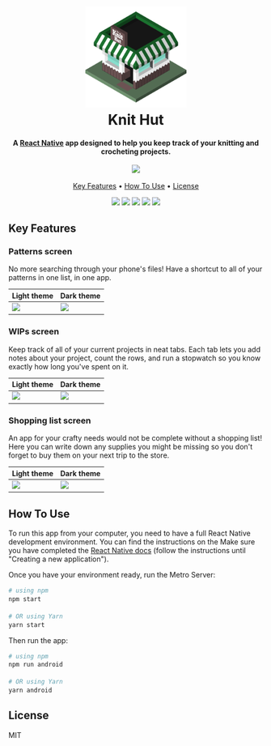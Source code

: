 <h1 align="center">
  <br>
  <a href="https://github.com/amoguelk/knithut-app/"><img src="https://raw.githubusercontent.com/amoguelk/knithut-app/main/src/assets/img/hut.png" alt="KnitHut" width="200"></a>
  <br>
  Knit Hut
  <br>
</h1>

<h4 align="center">A <a href="https://reactnative.dev">React Native</a> app designed to help you keep track of your knitting and crocheting projects.</h4>
<div align="center"><a href="https://ko-fi.com/amog98"><img src="https://img.shields.io/badge/Ko--fi-F16061?style=for-the-badge&logo=ko-fi&logoColor=white" /></a></div>

<p align="center">
  <a href="#key-features">Key Features</a> •
  <a href="#how-to-use">How To Use</a> •
  <a href="#license">License</a>
</p>

<p align="center">
  <img src="https://github.com/user-attachments/assets/29fcb19a-647f-4ad4-b1c3-71d00b2d2897" width="15%" />
  <img src="https://github.com/user-attachments/assets/ebe1f2ba-a922-49f0-bb4f-bed90412afe4" width="15%" />
  <img src="https://github.com/user-attachments/assets/c8c36105-a8bb-42bf-a406-5a2390185821" width="15%" />
  <img src="https://github.com/user-attachments/assets/fceae398-bc5d-45ce-903d-d716aaec05e7" width="15%" />
  <img src="https://github.com/user-attachments/assets/aa0627c1-4936-4d17-9364-712e9e75974b" width="15%" />
</p>

## Key Features

### Patterns screen

No more searching through your phone's files! Have a shortcut to all of your patterns in one list, in one app.

| Light theme                                                                                                | Dark theme                                                                                                 |
| ---------------------------------------------------------------------------------------------------------- | ---------------------------------------------------------------------------------------------------------- |
| <img src="https://github.com/user-attachments/assets/80476c38-9fbb-4e2f-91f4-3541d6c5b01d" height="500" /> | <img src="https://github.com/user-attachments/assets/0a3d58a8-450f-4e40-a8de-78c9f3c574c8" height="500" /> |


### WIPs screen

Keep track of all of your current projects in neat tabs. Each tab lets you add notes about your project, count the rows, and run a stopwatch so you know exactly how long you've spent on it.

| Light theme                                                                                                | Dark theme                                                                                                 |
| ---------------------------------------------------------------------------------------------------------- | ---------------------------------------------------------------------------------------------------------- |
| <img src="https://github.com/user-attachments/assets/10f04e12-52f4-488e-a69c-25efa345d4bf" height="500" /> | <img src="https://github.com/user-attachments/assets/a36705bb-5512-452d-b98e-b89be371197d" height="500" /> |

### Shopping list screen

An app for your crafty needs would not be complete without a shopping list! Here you can write down any supplies you might be missing so you don't forget to buy them on your next trip to the store.


| Light theme                                                                                                | Dark theme                                                                                                 |
| ---------------------------------------------------------------------------------------------------------- | ---------------------------------------------------------------------------------------------------------- |
| <img src="https://github.com/user-attachments/assets/105cc255-9a90-4a9f-b2ce-093a9e626088" height="500" /> | <img src="https://github.com/user-attachments/assets/bc0901d3-7b47-4723-86d2-a8e14937fd18" height="500" /> |

## How To Use

To run this app from your computer, you need to have a full React Native development environment. You can find the instructions on the Make sure you have completed the [React Native docs](https://reactnative.dev/docs/environment-setup) (follow the instructions until "Creating a new application").

Once you have your environment ready, run the Metro Server:

```bash
# using npm
npm start

# OR using Yarn
yarn start
```

Then run the app:

```bash
# using npm
npm run android

# OR using Yarn
yarn android
```

## License

MIT
